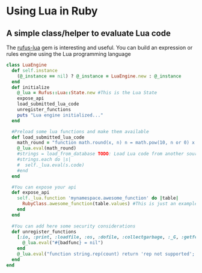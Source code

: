 # Using Lua in Ruby

## A simple class/helper to evaluate Lua code

The [rufus-lua](https://github.com/jmettraux/rufus-lua) gem is interesting and useful. You can build an expression or rules engine using the Lua programming language

```ruby
class LuaEngine
  def self.instance
    (@_instance == nil) ? @_instance = LuaEngine.new : @_instance
  end
  def initialize
    @_lua = Rufus::Lua::State.new #This is the Lua State
    expose_api
    load_submitted_lua_code
    unregister_functions
    puts "Lua engine initialized..."
  end

  #Preload some lua functions and make them available
  def load_submitted_lua_code
    math_round = "function math.round(x, n) n = math.pow(10, n or 0) x = x * n  if x >= 0 then x = math.floor(x + 0.5) else x = math.ceil(x - 0.5) end return x / n end"
    @_lua.eval(math_round)
    #strings = load_from_database TODO: Load Lua code from another source
    #strings.each do |s|
    #  self._lua.eval(s.code)
    #end
  end

  #You can expose your api
  def expose_api
    self._lua.function 'mynamespace.awesome_function' do |table|
      RubyClass.awesome_function(table.values) #This is just an example
    end
  end
  
  #You can add here some security considerations
  def unregister_functions
    [:io, :print, :loadfile, :os, :dofile, :collectgarbage, :_G, :getfenv, :getmetatable, :setfenv, :setmetatable, 'string.rep'].each do |badfunc|
      @_lua.eval("#{badfunc} = nil")
    end
    @_lua.eval("function string.rep(count) return 'rep not supported'; end")
  end
end
```
					        



